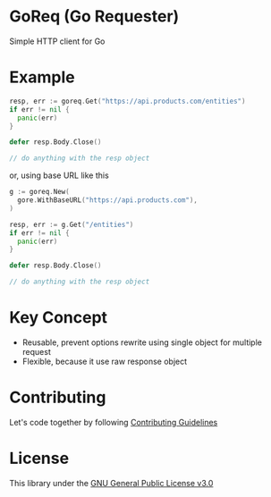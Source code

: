 # GoReq (Go Requester)
Simple HTTP client for Go

# Example

```go
resp, err := goreq.Get("https://api.products.com/entities")
if err != nil {
  panic(err)
}

defer resp.Body.Close()

// do anything with the resp object
```

or, using base URL like this

```go
g := goreq.New(
  gore.WithBaseURL("https://api.products.com"),
)

resp, err := g.Get("/entities")
if err != nil {
  panic(err)
}

defer resp.Body.Close()

// do anything with the resp object
```

# Key Concept
* Reusable, prevent options rewrite using single object for multiple request
* Flexible, because it use raw response object

# Contributing
Let's code together by following [Contributing Guidelines](./CONTRIBUTING.md)

# License
This library under the [GNU General Public License v3.0](./LICENSE)
